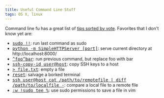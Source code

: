 ```yaml
---
title: Useful Command Line Stuff
tags: OS X, linux
---
```


Command line fu has a great list of [tips sorted by vote][]. Favorites that I don't know yet are:
<ul>
    <li><a href="http://www.commandlinefu.com/commands/view/13"><tt>sudo !!</tt></a>: run last command as sudo</li>
    <li><a href="http://www.commandlinefu.com/commands/view/71"><tt>python -m SimpleHTTPServer [port]</tt></a>: serve current directory at http://localhost:8000/</li>
    <li><a href="http://www.commandlinefu.com/commands/view/19"><tt>^foo^bar</tt></a>: run previous command, but replace foo with bar</li>
    <li><a href="http://www.commandlinefu.com/commands/view/292"><tt>ssh-copy-id user@host</tt></a>: copy SSH keys to a host</li>
    <li><a href="http://www.commandlinefu.com/commands/view/12"><tt>&gt; file.txt</tt></a>: empty a file</li>
    <li><a href="http://www.commandlinefu.com/commands/view/32"><tt>reset</tt></a>: salvage a borked terminal</li>
    <li><a href="http://www.commandlinefu.com/commands/view/47"><tt>ssh user@host cat /path/to/remotefile | diff /path/to/localfile -</tt></a>: compare a local file to a remote file</li>
    <li><a href="http://www.commandlinefu.com/commands/view/1204"><tt>&#58;w !sudo tee %</tt></a>: use sudo permissions to save a file in vim</li>
</ul>

[tips sorted by vote]: http://www.commandlinefu.com/commands/browse/sort-by-votes

